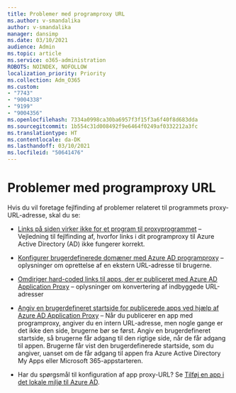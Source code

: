 ```yaml
---
title: Problemer med programproxy URL
ms.author: v-smandalika
author: v-smandalika
manager: dansimp
ms.date: 03/10/2021
audience: Admin
ms.topic: article
ms.service: o365-administration
ROBOTS: NOINDEX, NOFOLLOW
localization_priority: Priority
ms.collection: Adm_O365
ms.custom:
- "7743"
- "9004338"
- "9199"
- "9004356"
ms.openlocfilehash: 7334a0998ca30ba6957f3f15f3a6f40f8d683dda
ms.sourcegitcommit: 1b554c31d008492f9e6464f0249af0332212a3fc
ms.translationtype: HT
ms.contentlocale: da-DK
ms.lasthandoff: 03/10/2021
ms.locfileid: "50641476"
---
```

# <a name="application-proxy-url-issues"></a>Problemer med programproxy URL

Hvis du vil foretage fejlfinding af problemer relateret til programmets proxy-URL-adresse, skal du se:

- [Links på siden virker ikke for et program til proxyprogrammet](https://docs.microsoft.com/azure/active-directory/manage-apps/application-proxy-page-links-broken-problem)  – Vejledning til fejlfinding af, hvorfor links i dit programproxy til Azure Active Directory (AD) ikke fungerer korrekt.

- [Konfigurer brugerdefinerede domæner med Azure AD programproxy](https://docs.microsoft.com/azure/active-directory/manage-apps/application-proxy-configure-custom-domain)  – oplysninger om oprettelse af en ekstern URL-adresse til brugerne.

- [Omdiriger hard-coded links til apps, der er publiceret med Azure AD Application Proxy](https://docs.microsoft.com/azure/active-directory/manage-apps/application-proxy-configure-hard-coded-link-translation)  – oplysninger om konvertering af indbyggede URL-adresser

- [Angiv en brugerdefineret startside for publicerede apps ved hjælp af Azure AD Application Proxy](https://docs.microsoft.com/azure/active-directory/manage-apps/application-proxy-configure-custom-home-page#change-the-home-page-in-the-azure-portal) – Når du publicerer en app med programproxy, angiver du en intern URL-adresse, men nogle gange er det ikke den side, brugerne bør se først. Angiv en brugerdefineret startside, så brugerne får adgang til den rigtige side, når de får adgang til appen. Brugerne får vist den brugerdefinerede startside, som du angiver, uanset om de får adgang til appen fra Azure Active Directory My Apps eller Microsoft 365-appstarteren.

- Har du spørgsmål til konfiguration af app proxy-URL? Se [Tilføj en app i det lokale miljø til Azure AD](https://docs.microsoft.com/azure/active-directory/manage-apps/application-proxy-add-on-premises-application#add-an-on-premises-app-to-azure-ad).
 

